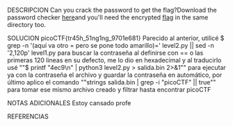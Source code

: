 DESCRIPCION
Can you crack the password to get the flag?Download the password checker [here](https://artifacts.picoctf.net/c/14/level2.py)and you'll need the encrypted [flag](https://artifacts.picoctf.net/c/14/level2.flag.txt.enc) in the same directory too.

SOLUCION
picoCTF{tr45h_51ng1ng_9701e681}
Parecido al anterior, utilicé $ grep -n '(aquí va otro = pero se pone todo amarillo)=' level2.py || sed -n '2,120p' level1.py para buscar la contraseña al definirse con == o las primeras 120 lineas en su defecto, me lo dio en hexadecimal y al traducirlo usé ""$ printf "4ec9\n" | python3 level2.py > salida.bin 2>&1""  para ejecutar ya con la contraseña el archivo y guardar la contraseña en automático, por último aplico el comando ""strings salida.bin | grep -i "picoCTF" || true"" para tomar ese mismo archivo creado y filtrar hasta encontrar picoCTF 

NOTAS ADICIONALES
Estoy cansado profe

REFERENCIAS